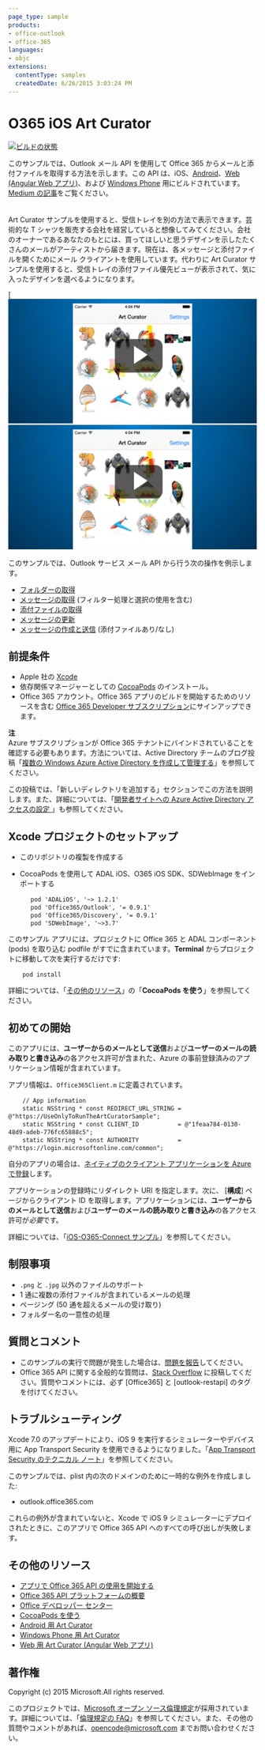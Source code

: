 ```yaml
---
page_type: sample
products:
- office-outlook
- office-365
languages:
- objc
extensions:
  contentType: samples
  createdDate: 6/26/2015 3:03:24 PM
---
```


# O365 iOS Art Curator

[![ビルドの状態](https://travis-ci.org/OfficeDev/O365-iOS-ArtCurator.svg?branch=master)](https://travis-ci.org/OfficeDev/O365-iOS-ArtCurator)

このサンプルでは、Outlook メール API を使用して Office 365 からメールと添付ファイルを取得する方法を示します。この API は、iOS、[Android](https://github.com/OfficeDev/O365-Android-ArtCurator)、[Web (Angular Web アプリ)](https://github.com/OfficeDev/O365-Angular-ArtCurator)、および [Windows Phone](https://github.com/OfficeDev/O365-WinPhone-ArtCurator) 用にビルドされています。[Medium の記事](https://medium.com/@iambmelt/14296d0a25be)をご覧ください。
<br />
<br />
<br />
Art Curator サンプルを使用すると、受信トレイを別の方法で表示できます。芸術的な T シャツを販売する会社を経営していると想像してみてください。会社のオーナーであるあなたのもとには、買ってほしいと思うデザインを示したたくさんのメールがアーティストから届きます。現在は、各メッセージと添付ファイルを開くためにメール クライアントを使用しています。代わりに Art Curator サンプルを使用すると、受信トレイの添付ファイル優先ビューが表示されて、気に入ったデザインを選べるようになります。 

[![Office 365 iOS Art Curator](/readme-images/artcurator_ios.png)![クリックしてサンプルの動作をご覧ください](/readme-images/artcurator_ios.png)

このサンプルでは、Outlook サービス メール API から行う次の操作を例示します。 

* [フォルダーの取得](https://msdn.microsoft.com/office/office365/APi/mail-rest-operations#GetFolders)
* [メッセージの取得](https://msdn.microsoft.com/office/office365/APi/mail-rest-operations#Getmessages) (フィルター処理と選択の使用を含む) 
* [添付ファイルの取得](https://msdn.microsoft.com/office/office365/APi/mail-rest-operations#GetAttachments)
* [メッセージの更新](https://msdn.microsoft.com/office/office365/APi/mail-rest-operations#Updatemessages)
* [メッセージの作成と送信](https://msdn.microsoft.com/office/office365/APi/mail-rest-operations#Sendmessages) (添付ファイルあり/なし) 


## 前提条件

* Apple 社の [Xcode](https://developer.apple.com/xcode/downloads/)
* 依存関係マネージャーとしての [CocoaPods](https://guides.cocoapods.org/using/using-cocoapods.html) のインストール。
* Office 365 アカウント。Office 365 アプリのビルドを開始するためのリソースを含む [Office 365 Developer サブスクリプション](https://msdn.microsoft.com/en-us/library/office/fp179924.aspx)にサインアップできます。


**注**<br/>
Azure サブスクリプションが Office 365 テナントにバインドされていることを確認する必要もあります。方法については、Active Directory チームのブログ投稿「[複数の Windows Azure Active Directory を作成して管理する](http://blogs.technet.com/b/ad/archive/2013/11/08/creating-and-managing-multiple-windows-azure-active-directories.aspx)」を参照してください。 

この投稿では、「新しいディレクトリを追加する」セクションでこの方法を説明します。また、詳細については、「[開発者サイトへの Azure Active Directory アクセスの設定 ](https://msdn.microsoft.com/office/office365/howto/setup-development-environment#bk_CreateAzureSubscription)」も参照してください。

## Xcode プロジェクトのセットアップ

* このリポジトリの複製を作成する
* CocoaPods を使用して ADAL iOS、O365 iOS SDK、SDWebImage をインポートする
        
	     pod 'ADALiOS', '~> 1.2.1'
	     pod 'Office365/Outlook', '= 0.9.1'
	     pod 'Office365/Discovery', '= 0.9.1'
	     pod 'SDWebImage', '~>3.7'

 このサンプル アプリには、プロジェクトに Office 365 と ADAL コンポーネント (pods) を取り込む podfile がすでに含まれています。**Terminal** からプロジェクトに移動して次を実行するだけです: 
        
        pod install
        
   詳細については、「[その他のリソース](#AdditionalResources)」の「**CocoaPods を使う**」を参照してください。
    
## 初めての開始

このアプリには、**ユーザーからのメールとして送信**および**ユーザーのメールの読み取りと書き込み**の各アクセス許可が含まれた、Azure の事前登録済みのアプリケーション情報が含まれています。

アプリ情報は、```Office365Client.m``` に定義されています。

    
        // App information
        static NSString * const REDIRECT_URL_STRING = @"https://UseOnlyToRunTheArtCuratorSample";
        static NSString * const CLIENT_ID           = @"1feaa784-0130-48d9-adeb-776fc65888c5";
        static NSString * const AUTHORITY           = @"https://login.microsoftonline.com/common";
        
自分のアプリの場合は、[ネイティブのクライアント アプリケーションを Azure で登録](https://msdn.microsoft.com/library/azure/dn132599.aspx#BKMK_Adding)します。　 

アプリケーションの登録時にリダイレクト URI を指定します。次に、
[**構成**] ページからクライアント ID を取得します。アプリケーションには、**ユーザーからのメールとして送信**および**ユーザーのメールの読み取りと書き込み**の各アクセス許可が*必要*です。

詳細については、「[iOS-O365-Connect サンプル]()」を参照してください。

## 制限事項

* ```.png``` と ```.jpg``` 以外のファイルのサポート
* 1 通に複数の添付ファイルが含まれているメールの処理
* ページング (50 通を超えるメールの受け取り)
* フォルダー名の一意性の処理

## 質問とコメント

* このサンプルの実行で問題が発生した場合は、[問題を報告](https://github.com/OfficeDev/O365-iOS-ArtCurator/issues)してください。
* Office 365 API に関する全般的な質問は、[Stack Overflow](http://stackoverflow.com/) に投稿してください。質問やコメントには、必ず [Office365] と [outlook-restapi] のタグを付けてください。

## トラブルシューティング

Xcode 7.0 のアップデートにより、iOS 9 を実行するシミュレーターやデバイス用に App Transport Security を使用できるようになりました。「[App Transport Security のテクニカル ノート](https://developer.apple.com/library/prerelease/ios/technotes/App-Transport-Security-Technote/)」を参照してください。

このサンプルでは、plist 内の次のドメインのために一時的な例外を作成しました:

- outlook.office365.com

これらの例外が含まれていないと、Xcode で iOS 9 シミュレーターにデプロイされたときに、このアプリで Office 365 API へのすべての呼び出しが失敗します。

## その他のリソース

* [アプリで Office 365 API の使用を開始する](http://aka.ms/get-started-with-js)
* [Office 365 API プラットフォームの概要](http://msdn.microsoft.com/office/office365/howto/platform-development-overview)
* [Office デベロッパー センター](http://dev.office.com/)
* [CocoaPods を使う](https://guides.cocoapods.org/using/using-cocoapods.html)
* [Android 用 Art Curator](https://github.com/OfficeDev/O365-Android-ArtCurator)
* [Windows Phone 用 Art Curator](https://github.com/OfficeDev/O365-WinPhone-ArtCurator)
* [Web 用 Art Curator (Angular Web アプリ)](https://github.com/OfficeDev/O365-Angular-ArtCurator)

## 著作権

Copyright (c) 2015 Microsoft.All rights reserved.


このプロジェクトでは、[Microsoft オープン ソース倫理規定](https://opensource.microsoft.com/codeofconduct/)が採用されています。詳細については、「[倫理規定の FAQ](https://opensource.microsoft.com/codeofconduct/faq/)」を参照してください。また、その他の質問やコメントがあれば、[opencode@microsoft.com](mailto:opencode@microsoft.com) までお問い合わせください。
